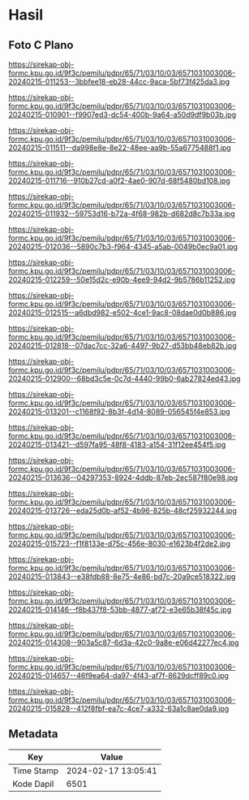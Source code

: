 # Hasil

## Foto C Plano

https://sirekap-obj-formc.kpu.go.id/9f3c/pemilu/pdpr/65/71/03/10/03/6571031003006-20240215-011253--3bbfee18-eb28-44cc-9aca-5bf73f425da3.jpg

https://sirekap-obj-formc.kpu.go.id/9f3c/pemilu/pdpr/65/71/03/10/03/6571031003006-20240215-010901--f9907ed3-dc54-400b-9a64-a50d9df9b03b.jpg

https://sirekap-obj-formc.kpu.go.id/9f3c/pemilu/pdpr/65/71/03/10/03/6571031003006-20240215-011511--da998e8e-8e22-48ee-aa9b-55a6775488f1.jpg

https://sirekap-obj-formc.kpu.go.id/9f3c/pemilu/pdpr/65/71/03/10/03/6571031003006-20240215-011716--910b27cd-a0f2-4ae0-907d-68f5480bd108.jpg

https://sirekap-obj-formc.kpu.go.id/9f3c/pemilu/pdpr/65/71/03/10/03/6571031003006-20240215-011932--59753d16-b72a-4f68-982b-d682d8c7b33a.jpg

https://sirekap-obj-formc.kpu.go.id/9f3c/pemilu/pdpr/65/71/03/10/03/6571031003006-20240215-012036--5890c7b3-f964-4345-a5ab-0049b0ec9a01.jpg

https://sirekap-obj-formc.kpu.go.id/9f3c/pemilu/pdpr/65/71/03/10/03/6571031003006-20240215-012259--50e15d2c-e90b-4ee9-94d2-9b5786b11252.jpg

https://sirekap-obj-formc.kpu.go.id/9f3c/pemilu/pdpr/65/71/03/10/03/6571031003006-20240215-012515--a6dbd982-e502-4ce1-9ac8-08dae0d0b886.jpg

https://sirekap-obj-formc.kpu.go.id/9f3c/pemilu/pdpr/65/71/03/10/03/6571031003006-20240215-012818--07dac7cc-32a6-4497-9b27-d53bb48eb82b.jpg

https://sirekap-obj-formc.kpu.go.id/9f3c/pemilu/pdpr/65/71/03/10/03/6571031003006-20240215-012900--68bd3c5e-0c7d-4440-99b0-6ab27824ed43.jpg

https://sirekap-obj-formc.kpu.go.id/9f3c/pemilu/pdpr/65/71/03/10/03/6571031003006-20240215-013201--c1168f92-8b3f-4d14-8089-056545f4e853.jpg

https://sirekap-obj-formc.kpu.go.id/9f3c/pemilu/pdpr/65/71/03/10/03/6571031003006-20240215-013421--d597fa95-48f8-4183-a154-31f12ee454f5.jpg

https://sirekap-obj-formc.kpu.go.id/9f3c/pemilu/pdpr/65/71/03/10/03/6571031003006-20240215-013636--04297353-8924-4ddb-87eb-2ec587f80e98.jpg

https://sirekap-obj-formc.kpu.go.id/9f3c/pemilu/pdpr/65/71/03/10/03/6571031003006-20240215-013726--eda25d0b-af52-4b96-825b-48cf25932244.jpg

https://sirekap-obj-formc.kpu.go.id/9f3c/pemilu/pdpr/65/71/03/10/03/6571031003006-20240215-015723--f1f8133e-d75c-456e-8030-e1623b4f2de2.jpg

https://sirekap-obj-formc.kpu.go.id/9f3c/pemilu/pdpr/65/71/03/10/03/6571031003006-20240215-013843--e38fdb88-8e75-4e86-bd7c-20a9ce518322.jpg

https://sirekap-obj-formc.kpu.go.id/9f3c/pemilu/pdpr/65/71/03/10/03/6571031003006-20240215-014146--f8b437f8-53bb-4877-af72-e3e65b38f45c.jpg

https://sirekap-obj-formc.kpu.go.id/9f3c/pemilu/pdpr/65/71/03/10/03/6571031003006-20240215-014308--903a5c87-6d3a-42c0-9a8e-e06d42277ec4.jpg

https://sirekap-obj-formc.kpu.go.id/9f3c/pemilu/pdpr/65/71/03/10/03/6571031003006-20240215-014657--46f9ea64-da97-4f43-af7f-8629dcff89c0.jpg

https://sirekap-obj-formc.kpu.go.id/9f3c/pemilu/pdpr/65/71/03/10/03/6571031003006-20240215-015828--412f8fbf-ea7c-4ce7-a332-63a1c8ae0da9.jpg


## Metadata

| Key        | Value               |
| ---------- | ------------------- |
| Time Stamp | 2024-02-17 13:05:41 |
| Kode Dapil | 6501                |



